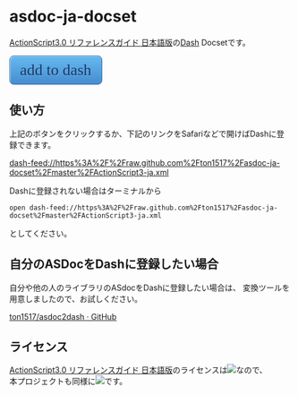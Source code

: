 
<style type="text/css">
.css_btn_class {
    font-size:28px;
    font-family:Impact;
    font-weight:normal;
    -moz-border-radius:8px;
    -webkit-border-radius:8px;
    border-radius:8px;
    border:1px solid #3866a3;
    padding:9px 18px;
    text-decoration:none;
    background:-webkit-gradient( linear, left top, left bottom, color-stop(5%, #63b8ee), color-stop(100%, #468ccf) );
    background:-moz-linear-gradient( center top, #63b8ee 5%, #468ccf 100% );
    background:-ms-linear-gradient( top, #63b8ee 5%, #468ccf 100% );
    filter:progid:DXImageTransform.Microsoft.gradient(startColorstr='#63b8ee', endColorstr='#468ccf');
    background-color:#63b8ee;
    color:#14396a;
    display:inline-block;
    text-shadow:1px 1px 0px #7cacde;
    -webkit-box-shadow:inset 1px 1px 0px 0px #bee2f9;
    -moz-box-shadow:inset 1px 1px 0px 0px #bee2f9;
    box-shadow:inset 1px 1px 0px 0px #bee2f9;
}.css_btn_class:hover {
    background:-webkit-gradient( linear, left top, left bottom, color-stop(5%, #468ccf), color-stop(100%, #63b8ee) );
    background:-moz-linear-gradient( center top, #468ccf 5%, #63b8ee 100% );
    background:-ms-linear-gradient( top, #468ccf 5%, #63b8ee 100% );
    filter:progid:DXImageTransform.Microsoft.gradient(startColorstr='#468ccf', endColorstr='#63b8ee');
    background-color:#468ccf;
}.css_btn_class:active {
    position:relative;
    top:1px;
}
/* This css button was generated by css-button-generator.com */
</style>

# asdoc-ja-docset

[ActionScript3.0 リファレンスガイド 日本語版](http://help.adobe.com/ja_JP/FlashPlatform/reference/actionscript/3/index.html)の[Dash](http://kapeli.com/dash) Docsetです。

<a href="dash-feed://https%3A%2F%2Fraw.github.com%2Fton1517%2Fasdoc-ja-docset%2Fmaster%2FActionScript3-ja.xml" class="css_btn_class">add to dash</a>

## 使い方

上記のボタンをクリックするか、下記のリンクをSafariなどで開けばDashに登録できます。

[dash-feed://https%3A%2F%2Fraw.github.com%2Fton1517%2Fasdoc-ja-docset%2Fmaster%2FActionScript3-ja.xml](dash-feed://https%3A%2F%2Fraw.github.com%2Fton1517%2Fasdoc-ja-docset%2Fmaster%2FActionScript3-ja.xml)

Dashに登録されない場合はターミナルから

    open dash-feed://https%3A%2F%2Fraw.github.com%2Fton1517%2Fasdoc-ja-docset%2Fmaster%2FActionScript3-ja.xml

としてください。

## 自分のASDocをDashに登録したい場合

自分や他の人のライブラリのASdocをDashに登録したい場合は、
変換ツールを用意しましたので、お試しください。

[ton1517/asdoc2dash · GitHub](https://github.com/ton1517/asdoc2das)


## ライセンス
[ActionScript3.0 リファレンスガイド 日本語版](http://help.adobe.com/ja_JP/FlashPlatform/reference/actionscript/3/index.html)のライセンスは[![](http://i.creativecommons.org/l/by-nc-sa/3.0/88x31.png)](http://creativecommons.org/licenses/by-nc-sa/3.0/)なので、  
本プロジェクトも同様に[![](http://i.creativecommons.org/l/by-nc-sa/3.0/88x31.png)](http://creativecommons.org/licenses/by-nc-sa/3.0/)です。


